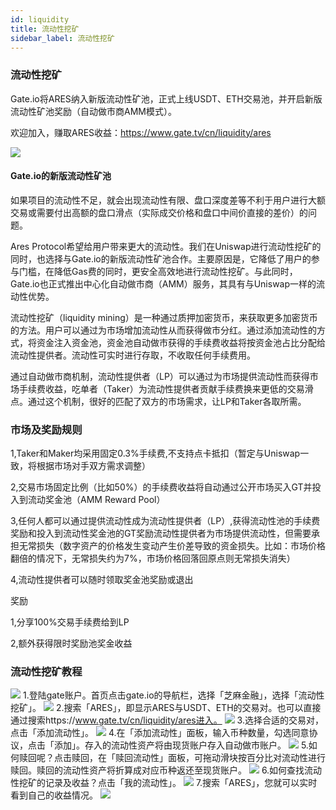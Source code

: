 ```yaml
---
id: liquidity
title: 流动性挖矿
sidebar_label: 流动性挖矿
---
```

### 流动性挖矿
Gate.io将ARES纳入新版流动性矿池，正式上线USDT、ETH交易池，并开启新版流动性矿池奖励（自动做市商AMM模式）。

欢迎加入，赚取ARES收益：https://www.gate.tv/cn/liquidity/ares 

![](assets/build/35.png)

#### Gate.io的新版流动性矿池

如果项目的流动性不足，就会出现流动性有限、盘口深度差等不利于用户进行大额交易或需要付出高额的盘口滑点（实际成交价格和盘口中间价直接的差价）的问题。

Ares Protocol希望给用户带来更大的流动性。我们在Uniswap进行流动性挖矿的同时，也选择与Gate.io的新版流动性矿池合作。主要原因是，它降低了用户的参与门槛，在降低Gas费的同时，更安全高效地进行流动性挖矿。与此同时，Gate.io也正式推出中心化自动做市商（AMM）服务，其具有与Uniswap一样的流动性优势。

流动性挖矿（liquidity mining）是一种通过质押加密货币，来获取更多加密货币的方法。用户可以通过为市场增加流动性从而获得做市分红。通过添加流动性的方式，将资金注入资金池，资金池自动做市获得的手续费收益将按资金池占比分配给流动性提供者。流动性可实时进行存取，不收取任何手续费用。

通过自动做市商机制，流动性提供者（LP）可以通过为市场提供流动性而获得市场手续费收益，吃单者（Taker）为流动性提供者贡献手续费换来更低的交易滑点。通过这个机制，很好的匹配了双方的市场需求，让LP和Taker各取所需。

### 市场及奖励规则

1,Taker和Maker均采用固定0.3%手续费,不支持点卡抵扣（暂定与Uniswap一致，将根据市场对手双方需求调整）

2,交易市场固定比例（比如50%）的手续费收益将自动通过公开市场买入GT并投入到流动奖金池（AMM Reward Pool）

3,任何人都可以通过提供流动性成为流动性提供者（LP）,获得流动性池的手续费奖励和投入到流动性奖金池的GT奖励流动性提供者为市场提供流动性，但需要承担无常损失（数字资产的价格发生变动产生价差导致的资金损失。比如：市场价格翻倍的情况下，无常损失约为7%，市场价格回落回原点则无常损失消失）

4,流动性提供者可以随时领取奖金池奖励或退出

奖励

1,分享100%交易手续费给到LP

2,额外获得限时奖励池奖金收益


### 流动性挖矿教程
![](assets/build/36.png)
1.登陆gate账户。首页点击gate.io的导航栏，选择「芝麻金融」，选择「流动性挖矿」。
![](assets/build/37.png)
2.搜索「ARES」，即显示ARES与USDT、ETH的交易对。也可以直接通过搜索https://www.gate.tv/cn/liquidity/ares进入。
![](assets/build/38.png)
3.选择合适的交易对，点击「添加流动性」。
![](assets/build/39.png)
4.在「添加流动性」面板，输入币种数量，勾选同意协议，点击「添加」。存入的流动性资产将由现货账户存入自动做市账户。
![](assets/build/40.png)
5.如何赎回呢？点击赎回，在「赎回流动性」面板，可拖动滑块按百分比对流动性进行赎回。赎回的流动性资产将折算成对应币种返还至现货账户。
![](assets/build/41.png)
6.如何查找流动性挖矿的记录及收益？点击「我的流动性」。
![](assets/build/42.png)
7.搜索「ARES」，您就可以实时看到自己的收益情况。
![](assets/build/43.png)
